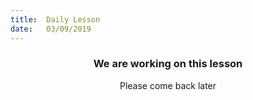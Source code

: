 ```yaml
---
title:  Daily Lesson
date:   03/09/2019
---
```


### <center>We are working on this lesson</center>
<center>Please come back later</center>